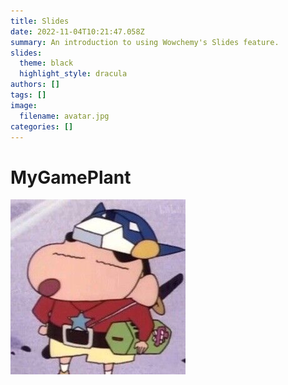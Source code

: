 ```yaml
---
title: Slides
date: 2022-11-04T10:21:47.058Z
summary: An introduction to using Wowchemy's Slides feature.
slides:
  theme: black
  highlight_style: dracula
authors: []
tags: []
image:
  filename: avatar.jpg
categories: []
---
```

# M﻿yGamePlant

![](avatar.jpg)
